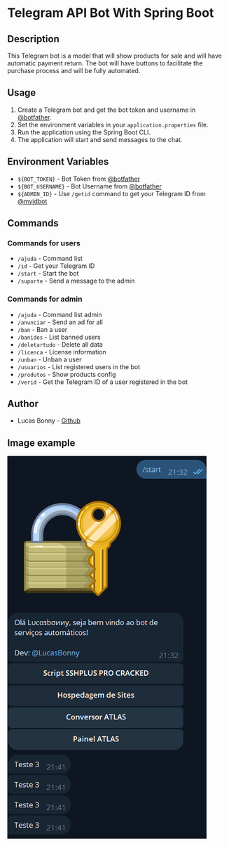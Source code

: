 # Telegram API Bot With Spring Boot

## Description

This Telegram bot is a model that will show products for sale and will have automatic payment return. The bot will have buttons to facilitate the purchase process and will be fully automated.

## Usage

1. Create a Telegram bot and get the bot token and username in [@botfather](https://t.me/botfather).
2. Set the environment variables in your ```application.properties``` file.
3. Run the application using the Spring Boot CLI.
4. The application will start and send messages to the chat.

## Environment Variables

* ```${BOT_TOKEN}``` - Bot Token from [@botfather](https://t.me/botfather)
* ```${BOT_USERNAME}``` - Bot Username from [@botfather](https://t.me/botfather)
* ```${ADMIN_ID}``` - Use ```/getid``` command to get your Telegram ID from [@myidbot](https://t.me/myidbot)

## Commands

### Commands for users

* ```/ajuda``` - Command list
* ```/id``` - Get your Telegram ID
* ```/start``` - Start the bot
* ```/suporte``` - Send a message to the admin

### Commands for admin

* ```/ajuda``` - Command list admin
* ```/anunciar``` - Send an ad for all
* ```/ban``` - Ban a user
* ```/banidos``` - List banned users
* ```/deletartudo``` - Delete all data
* ```/licenca``` - License information
* ```/unban``` - Unban a user
* ```/usuarios``` - List registered users in the bot
* ```/produtos``` - Show products config
* ```/verid``` - Get the Telegram ID of a user registered in the bot

## Author

* Lucas Bonny - [Github](https://github.com/LucasBonny)

## Image example

![TelegramAPIBot Model](assets/img.png)